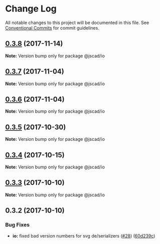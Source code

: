 # Change Log

All notable changes to this project will be documented in this file.
See [Conventional Commits](https://conventionalcommits.org) for commit guidelines.

<a name="0.3.8"></a>
## [0.3.8](https://github.com/jscad/io/compare/@jscad/io@0.3.7...@jscad/io@0.3.8) (2017-11-14)




**Note:** Version bump only for package @jscad/io

<a name="0.3.7"></a>
## [0.3.7](https://github.com/jscad/io/compare/@jscad/io@0.3.6...@jscad/io@0.3.7) (2017-11-04)




**Note:** Version bump only for package @jscad/io

<a name="0.3.6"></a>
## [0.3.6](https://github.com/jscad/io/compare/@jscad/io@0.3.5...@jscad/io@0.3.6) (2017-11-04)




**Note:** Version bump only for package @jscad/io

<a name="0.3.5"></a>
## [0.3.5](https://github.com/jscad/io/compare/@jscad/io@0.3.4...@jscad/io@0.3.5) (2017-10-30)




**Note:** Version bump only for package @jscad/io

<a name="0.3.4"></a>
## [0.3.4](https://github.com/jscad/io/compare/@jscad/io@0.3.3...@jscad/io@0.3.4) (2017-10-15)




**Note:** Version bump only for package @jscad/io

<a name="0.3.3"></a>
## [0.3.3](https://github.com/jscad/io/compare/@jscad/io@0.3.2...@jscad/io@0.3.3) (2017-10-10)




**Note:** Version bump only for package @jscad/io

<a name="0.3.2"></a>
## 0.3.2 (2017-10-10)


### Bug Fixes

* **io:** fixed bad version numbers for svg de/serializers ([#28](https://github.com/jscad/io/issues/28)) ([60d239c](https://github.com/jscad/io/commit/60d239c))
